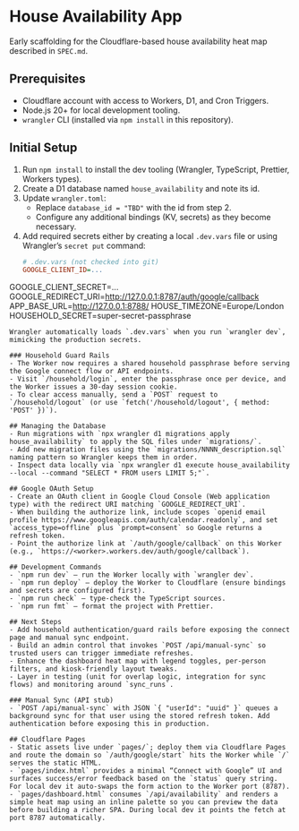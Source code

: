 # House Availability App

Early scaffolding for the Cloudflare-based house availability heat map described in `SPEC.md`.

## Prerequisites
- Cloudflare account with access to Workers, D1, and Cron Triggers.
- Node.js 20+ for local development tooling.
- `wrangler` CLI (installed via `npm install` in this repository).

## Initial Setup
1. Run `npm install` to install the dev tooling (Wrangler, TypeScript, Prettier, Workers types).
2. Create a D1 database named `house_availability` and note its id.
3. Update `wrangler.toml`:
   - Replace `database_id = "TBD"` with the id from step 2.
   - Configure any additional bindings (KV, secrets) as they become necessary.
4. Add required secrets either by creating a local `.dev.vars` file or using Wrangler’s `secret put` command:
   ```ini
   # .dev.vars (not checked into git)
   GOOGLE_CLIENT_ID=...
  GOOGLE_CLIENT_SECRET=...
  GOOGLE_REDIRECT_URI=http://127.0.0.1:8787/auth/google/callback
  APP_BASE_URL=http://127.0.0.1:8788/
  HOUSE_TIMEZONE=Europe/London
  HOUSEHOLD_SECRET=super-secret-passphrase
  ```
  Wrangler automatically loads `.dev.vars` when you run `wrangler dev`, mimicking the production secrets.

### Household Guard Rails
- The Worker now requires a shared household passphrase before serving the Google connect flow or API endpoints.
- Visit `/household/login`, enter the passphrase once per device, and the Worker issues a 30-day session cookie.
- To clear access manually, send a `POST` request to `/household/logout` (or use `fetch('/household/logout', { method: 'POST' })`).

## Managing the Database
- Run migrations with `npx wrangler d1 migrations apply house_availability` to apply the SQL files under `migrations/`.
- Add new migration files using the `migrations/NNNN_description.sql` naming pattern so Wrangler keeps them in order.
- Inspect data locally via `npx wrangler d1 execute house_availability --local --command "SELECT * FROM users LIMIT 5;"`.

## Google OAuth Setup
- Create an OAuth client in Google Cloud Console (Web application type) with the redirect URI matching `GOOGLE_REDIRECT_URI`.
- When building the authorize link, include scopes `openid email profile https://www.googleapis.com/auth/calendar.readonly`, and set `access_type=offline` plus `prompt=consent` so Google returns a refresh token.
- Point the authorize link at `/auth/google/callback` on this Worker (e.g., `https://<worker>.workers.dev/auth/google/callback`).

## Development Commands
- `npm run dev` — run the Worker locally with `wrangler dev`.
- `npm run deploy` — deploy the Worker to Cloudflare (ensure bindings and secrets are configured first).
- `npm run check` — type-check the TypeScript sources.
- `npm run fmt` — format the project with Prettier.

## Next Steps
- Add household authentication/guard rails before exposing the connect page and manual sync endpoint.
- Build an admin control that invokes `POST /api/manual-sync` so trusted users can trigger immediate refreshes.
- Enhance the dashboard heat map with legend toggles, per-person filters, and kiosk-friendly layout tweaks.
- Layer in testing (unit for overlap logic, integration for sync flows) and monitoring around `sync_runs`.

### Manual Sync (API stub)
- `POST /api/manual-sync` with JSON `{ "userId": "uuid" }` queues a background sync for that user using the stored refresh token. Add authentication before exposing this in production.

## Cloudflare Pages
- Static assets live under `pages/`; deploy them via Cloudflare Pages and route the domain so `/auth/google/start` hits the Worker while `/` serves the static HTML.
- `pages/index.html` provides a minimal “Connect with Google” UI and surfaces success/error feedback based on the `status` query string. For local dev it auto-swaps the form action to the Worker port (8787).
- `pages/dashboard.html` consumes `/api/availability` and renders a simple heat map using an inline palette so you can preview the data before building a richer SPA. During local dev it points the fetch at port 8787 automatically.
